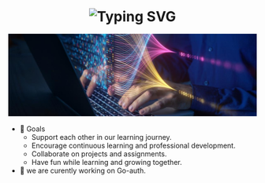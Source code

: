 <!-- *README.md -->
<!-- markdownlint-disable-next-line MD041 -->
<div  align="center" ><h1><img width="400" align="center"  src="https://readme-typing-svg.herokuapp.com?font=Fira+Code&pause=500&color=12F7DE&width=435&lines=Hello+there!👋;Welcome+to+Our+Organization!;We+are+glad+to+have+you+here." alt="Typing SVG" /></h1></div>

![IT](./assets/IT.jpg)

- 🎯 Goals
    - Support each other in our learning journey.
    - Encourage continuous learning and professional development.
    - Collaborate on projects and assignments.
    - Have fun while learning and growing together.
- 🔭 we are curently working on Go-auth.
